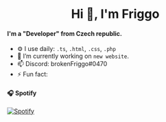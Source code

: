 <!--
**MrFriggo/MrFriggo** is a ✨ _special_ ✨ repository because its `README.md` (this file) appears on your GitHub profile.

Here are some ideas to get you started:

- 🔭 I’m currently working on ...
- 🌱 I’m currently learning ...
- 👯 I’m looking to collaborate on ...
- 🤔 I’m looking for help with ...
- 💬 Ask me about ...
- 📫 How to reach me: ...
- 😄 Pronouns: ...
- ⚡ Fun fact: ...
-->

<h1 align="center">Hi 👋, I'm Friggo</h1>

#### I'm a "Developer" from Czech republic.
- ⚙️ I use daily: `.ts`, `.html`, `.css`, `.php`
- 🌱 I’m currently working on `new website`.
- 📫 Discord: brokenFriggo#0470
- ⚡ Fun fact: 

#### 🎧 Spotify
[![Spotify](https://novatorem-delta-eight.vercel.app/api/spotify)](https://open.spotify.com/user/21srvdshuo7yl7yvu47j2nivqz)
